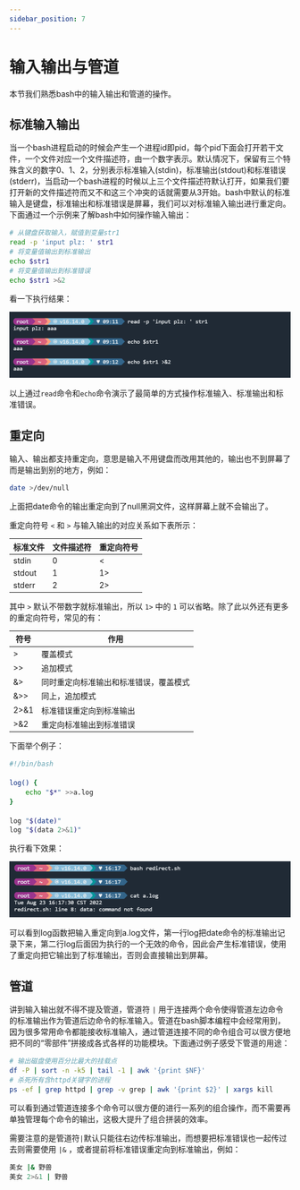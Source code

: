 ```yaml
---
sidebar_position: 7
---
```


# 输入输出与管道

本节我们熟悉bash中的输入输出和管道的操作。

## 标准输入输出
当一个bash进程启动的时候会产生一个进程id即pid，每个pid下面会打开若干文件，一个文件对应一个文件描述符，由一个数字表示。默认情况下，保留有三个特殊含义的数字0、1、2，分别表示标准输入(stdin)，标准输出(stdout)和标准错误(stderr)，当启动一个bash进程的时候以上三个文件描述符默认打开，如果我们要打开新的文件描述符而又不和这三个冲突的话就需要从3开始。bash中默认的标准输入是键盘，标准输出和标准错误是屏幕，我们可以对标准输入输出进行重定向。
下面通过一个示例来了解bash中如何操作输入输出：
```bash
# 从键盘获取输入，赋值到变量str1
read -p 'input plz: ' str1
# 将变量值输出到标准输出
echo $str1
# 将变量值输出到标准错误
echo $str1 >&2
```
看一下执行结果：

![io](./img/io.png)

以上通过`read`命令和`echo`命令演示了最简单的方式操作标准输入、标准输出和标准错误。


## 重定向
输入、输出都支持重定向，意思是输入不用键盘而改用其他的，输出也不到屏幕了而是输出到别的地方，例如：
```bash
date >/dev/null
```
上面把date命令的输出重定向到了null黑洞文件，这样屏幕上就不会输出了。

重定向符号 `<` 和 `>` 与输入输出的对应关系如下表所示：

|标准文件|文件描述符|重定向符号|
|---|---|---|
|stdin|0| < |
|stdout|1| 1> |
|stderr|2| 2> |

其中 `>` 默认不带数字就标准输出，所以 `1>` 中的 `1` 可以省略。除了此以外还有更多的重定向符号，常见的有：

|符号|作用|
|---|---|
|> | 覆盖模式 |
|>>| 追加模式|
|&>|同时重定向标准输出和标准错误，覆盖模式|
|&>>|同上，追加模式|
|2>&1| 标准错误重定向到标准输出 |
|>&2|重定向标准输出到标准错误|

下面举个例子：
```bash
#!/bin/bash

log() {
    echo "$*" >>a.log
}

log "$(date)"
log "$(data 2>&1)"
```
执行看下效果：

![redirect](./img/redirect.png)

可以看到log函数把输入重定向到a.log文件，第一行log把date命令的标准输出记录下来，第二行log后面因为执行的一个无效的命令，因此会产生标准错误，使用了重定向把它输出到了标准输出，否则会直接输出到屏幕。

## 管道
讲到输入输出就不得不提及管道，管道符 `|` 用于连接两个命令使得管道左边命令的标准输出作为管道后边命令的标准输入。管道在bash脚本编程中会经常用到，因为很多常用命令都能接收标准输入，通过管道连接不同的命令组合可以很方便地把不同的“零部件”拼接成各式各样的功能模块。下面通过例子感受下管道的用途：
```bash
# 输出磁盘使用百分比最大的挂载点
df -P | sort -n -k5 | tail -1 | awk '{print $NF}'
# 杀死所有含httpd关键字的进程
ps -ef | grep httpd | grep -v grep | awk '{print $2}' | xargs kill
```
可以看到通过管道连接多个命令可以很方便的进行一系列的组合操作，而不需要再单独管理每个命令的输出，这极大提升了组合拼装的效率。

需要注意的是管道符`|`默认只能往右边传标准输出，而想要把标准错误也一起传过去则需要使用 `|&`  ，或者提前将标准错误重定向到标准输出，例如：
```bash
美女 |& 野兽
美女 2>&1 | 野兽
```

